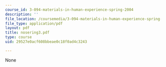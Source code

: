```yaml
---
course_id: 3-094-materials-in-human-experience-spring-2004
description: ''
file_location: /coursemedia/3-094-materials-in-human-experience-spring-2004/29527e0acf608bbeae0c18f0ad4c3243_nosering3.pdf
file_type: application/pdf
layout: pdf
title: nosering3.pdf
type: course
uid: 29527e0acf608bbeae0c18f0ad4c3243

---
```

None